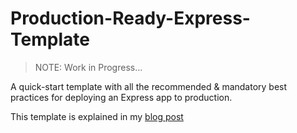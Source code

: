 # Production-Ready-Express-Template

> NOTE: Work in Progress...

A quick-start template with all the recommended & mandatory best practices for deploying an Express app to production.

This template is explained in my [blog post](https://dedsec727.github.io/express-production-ready-app/)
